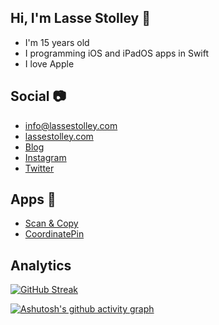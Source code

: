 ## Hi, I'm Lasse Stolley 👋

- I'm 15 years old
- I programming iOS and iPadOS apps in Swift
- I love Apple

## Social 📷

- [info@lassestolley.com](mailto:info@lassestolley.com)
- [lassestolley.com](https://lassestolley.com)
- [Blog](https://blog.lassestolley.com)
- [Instagram](https://www.instagram.com/lassestolley)
- [Twitter](https://mobile.twitter.com/lasse_stolley)

## Apps 📱

- [Scan & Copy](https://apps.apple.com/de/app/scan-copy/id1567797344)
- [CoordinatePin](https://apps.apple.com/de/app/coordinatepin/id1572198911)

## Analytics

[![GitHub Streak](http://github-readme-streak-stats.herokuapp.com?user=lassestolley&theme=city-lights&hide_border=true&date_format=M%20j%5B%2C%20Y%5D)](https://git.io/streak-stats)

[![Ashutosh's github activity graph](https://activity-graph.herokuapp.com/graph?username=lassestolley&theme=react-dark&hide_title=true&hide_border=false&area=true)](https://github.com/ashutosh00710/github-readme-activity-graph)
